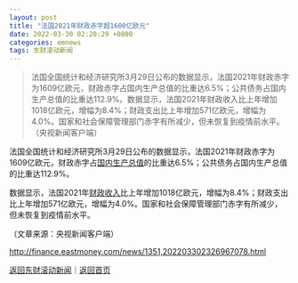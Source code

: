 ```yaml
---
layout: post
title: "法国2021年财政赤字超1600亿欧元"
date: 2022-03-30 02:20:29 +0800
categories: emnews
tags: 东财滚动新闻
---
```

> 法国全国统计和经济研究所3月29日公布的数据显示，法国2021年财政赤字为1609亿欧元，财政赤字占国内生产总值的比重达6.5%；公共债务占国内生产总值的比重达112.9%。数据显示，法国2021年财政收入比上年增加1018亿欧元，增幅为8.4%；财政支出比上年增加571亿欧元，增幅为4.0%。国家和社会保障管理部门赤字有所减少，但未恢复到疫情前水平。（央视新闻客户端）

<p>法国全国统计和经济研究所3月29日公布的数据显示，法国2021年财政赤字为1609亿欧元，财政赤字占<span id="Info.343"><a href="http://data.eastmoney.com/cjsj/gdp.html" class="infokey">国内生产总值</a></span>的比重达6.5%；公共债务占国内生产总值的比重达112.9%。</p><p>数据显示，法国2021年<span id="Info.349"><a href="http://data.eastmoney.com/cjsj/czsr.html" class="infokey">财政收入</a></span>比上年增加1018亿欧元，增幅为8.4%；财政支出比上年增加571亿欧元，增幅为4.0%。国家和社会保障管理部门赤字有所减少，但未恢复到疫情前水平。 </p><p class="em_media">（文章来源：央视新闻客户端）</p>

<http://finance.eastmoney.com/news/1351,202203302326967078.html>

[返回东财滚动新闻](//finews.withounder.com/emnews/)｜[返回首页](//finews.withounder.com/)